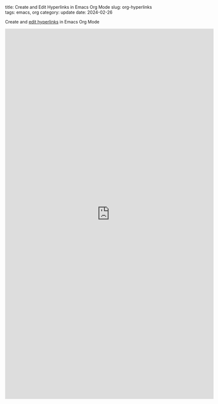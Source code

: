 title: Create and Edit Hyperlinks in Emacs Org Mode
slug: org-hyperlinks
tags: emacs, org
category: update
date: 2024-02-26

Create and [edit hyperlinks](https://youtube.com/shorts/sJrFp_RYN8U) in Emacs Org Mode

<iframe width="679" height="1207" src="https://www.youtube.com/embed/sJrFp_RYN8U" title="Edit Hyperlinks in Emacs Org Mode #Emacs #Org" frameborder="0" allow="accelerometer; autoplay; clipboard-write; encrypted-media; gyroscope; picture-in-picture; web-share" allowfullscreen></iframe>
